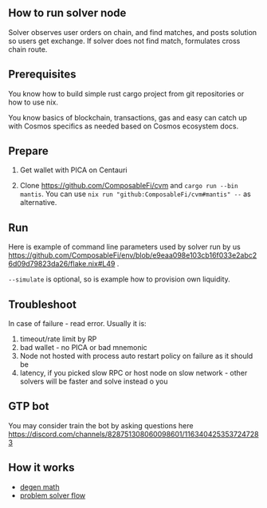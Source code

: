 ## How to run solver node

Solver observes user orders on chain, and find matches, and posts solution so users get exchange. 
If solver does not find match, formulates cross chain route.

## Prerequisites

You know how to build simple rust cargo project from git repositories or how to use nix.

You know basics of blockchain, transactions, gas and easy can catch up with Cosmos specifics as needed based on Cosmos ecosystem docs.

## Prepare

1. Get wallet with PICA on Centauri

2. Clone https://github.com/ComposableFi/cvm and `cargo run --bin mantis`. You can use `nix run "github:ComposableFi/cvm#mantis" --` as alternative.

## Run

Here is example of command line parameters used by solver run by us https://github.com/ComposableFi/env/blob/e9eaa098e103cb16f033e2abc26d09d79823da26/flake.nix#L49 .

`--simulate` is optional, so is example how to provision own liquidity.

## Troubleshoot

In case of failure - read error. Usually it is:
1. timeout/rate limit by RP
2. bad wallet - no PICA or bad mnemonic
3. Node not hosted with process auto restart policy on failure as it should be
4. latency, if you picked slow RPC or host node on slow network - other solvers will be faster and solve instead o you

## GTP bot

You may consider train the bot by asking questions here https://discord.com/channels/828751308060098601/1163404253537247283

## How it works

- [degen math](./degen-math.md)
- [problem solver flow](./problem-solver-flow.md)
